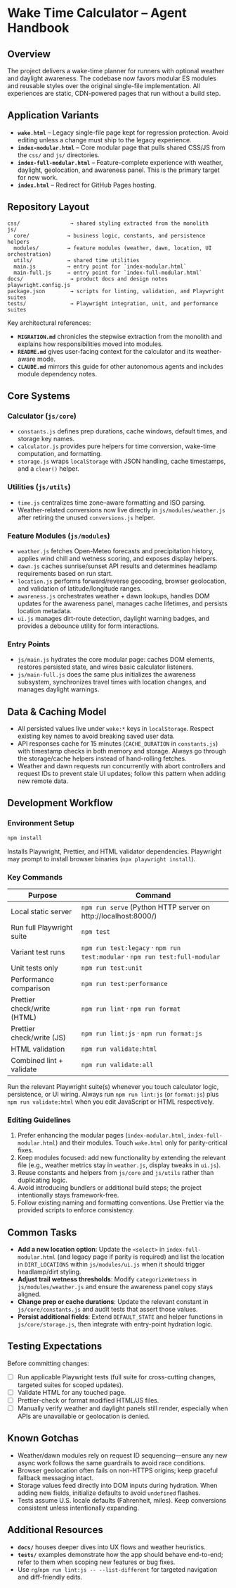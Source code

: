 # Wake Time Calculator – Agent Handbook

## Overview
The project delivers a wake-time planner for runners with optional weather and daylight awareness. The codebase now favors modular ES modules and reusable styles over the original single-file implementation. All experiences are static, CDN-powered pages that run without a build step.

## Application Variants
- **`wake.html`** – Legacy single-file page kept for regression protection. Avoid editing unless a change must ship to the legacy experience.
- **`index-modular.html`** – Core modular page that pulls shared CSS/JS from the `css/` and `js/` directories.
- **`index-full-modular.html`** – Feature-complete experience with weather, daylight, geolocation, and awareness panel. This is the primary target for new work.
- **`index.html`** – Redirect for GitHub Pages hosting.

## Repository Layout
```
css/                → shared styling extracted from the monolith
js/
  core/            → business logic, constants, and persistence helpers
  modules/         → feature modules (weather, dawn, location, UI orchestration)
  utils/           → shared time utilities
  main.js          → entry point for `index-modular.html`
  main-full.js     → entry point for `index-full-modular.html`
docs/               → product docs and design notes
playwright.config.js
package.json        → scripts for linting, validation, and Playwright suites
tests/              → Playwright integration, unit, and performance suites
```

Key architectural references:
- **`MIGRATION.md`** chronicles the stepwise extraction from the monolith and explains how responsibilities moved into modules.
- **`README.md`** gives user-facing context for the calculator and its weather-aware mode.
- **`CLAUDE.md`** mirrors this guide for other autonomous agents and includes module dependency notes.

## Core Systems
### Calculator (`js/core`)
- `constants.js` defines prep durations, cache windows, default times, and storage key names.
- `calculator.js` provides pure helpers for time conversion, wake-time computation, and formatting.
- `storage.js` wraps `localStorage` with JSON handling, cache timestamps, and a `clear()` helper.

### Utilities (`js/utils`)
- `time.js` centralizes time zone–aware formatting and ISO parsing.
- Weather-related conversions now live directly in `js/modules/weather.js` after retiring the unused `conversions.js` helper.

### Feature Modules (`js/modules`)
- `weather.js` fetches Open-Meteo forecasts and precipitation history, applies wind chill and wetness scoring, and exposes display helpers.
- `dawn.js` caches sunrise/sunset API results and determines headlamp requirements based on run start.
- `location.js` performs forward/reverse geocoding, browser geolocation, and validation of latitude/longitude ranges.
- `awareness.js` orchestrates weather + dawn lookups, handles DOM updates for the awareness panel, manages cache lifetimes, and persists location metadata.
- `ui.js` manages dirt-route detection, daylight warning badges, and provides a debounce utility for form interactions.

### Entry Points
- `js/main.js` hydrates the core modular page: caches DOM elements, restores persisted state, and wires basic calculator listeners.
- `js/main-full.js` does the same plus initializes the awareness subsystem, synchronizes travel times with location changes, and manages daylight warnings.

## Data & Caching Model
- All persisted values live under `wake:*` keys in `localStorage`. Respect existing key names to avoid breaking saved user data.
- API responses cache for 15 minutes (`CACHE_DURATION` in `constants.js`) with timestamp checks in both memory and storage. Always go through the storage/cache helpers instead of hand-rolling fetches.
- Weather and dawn requests run concurrently with abort controllers and request IDs to prevent stale UI updates; follow this pattern when adding new remote data.

## Development Workflow
### Environment Setup
```bash
npm install
```
Installs Playwright, Prettier, and HTML validator dependencies. Playwright may prompt to install browser binaries (`npx playwright install`).

### Key Commands
| Purpose | Command |
| --- | --- |
| Local static server | `npm run serve` (Python HTTP server on http://localhost:8000/) |
| Run full Playwright suite | `npm test` |
| Variant test runs | `npm run test:legacy` · `npm run test:modular` · `npm run test:full-modular` |
| Unit tests only | `npm run test:unit` |
| Performance comparison | `npm run test:performance` |
| Prettier check/write (HTML) | `npm run lint` · `npm run format` |
| Prettier check/write (JS) | `npm run lint:js` · `npm run format:js` |
| HTML validation | `npm run validate:html` |
| Combined lint + validate | `npm run validate:all` |

Run the relevant Playwright suite(s) whenever you touch calculator logic, persistence, or UI wiring. Always run `npm run lint:js` (or `format:js`) plus `npm run validate:html` when you edit JavaScript or HTML respectively.

### Editing Guidelines
1. Prefer enhancing the modular pages (`index-modular.html`, `index-full-modular.html`) and their modules. Touch `wake.html` only for parity-critical fixes.
2. Keep modules focused: add new functionality by extending the relevant file (e.g., weather metrics stay in `weather.js`, display tweaks in `ui.js`).
3. Reuse constants and helpers from `js/core` and `js/utils` rather than duplicating logic.
4. Avoid introducing bundlers or additional build steps; the project intentionally stays framework-free.
5. Follow existing naming and formatting conventions. Use Prettier via the provided scripts to enforce consistency.

## Common Tasks
- **Add a new location option**: Update the `<select>` in `index-full-modular.html` (and legacy page if parity is required) and list the location in `DIRT_LOCATIONS` within `js/modules/ui.js` when it should trigger headlamp/dirt styling.
- **Adjust trail wetness thresholds**: Modify `categorizeWetness` in `js/modules/weather.js` and ensure the awareness panel copy stays aligned.
- **Change prep or cache durations**: Update the relevant constant in `js/core/constants.js` and audit tests that assert those values.
- **Persist additional fields**: Extend `DEFAULT_STATE` and helper functions in `js/core/storage.js`, then integrate with entry-point hydration logic.

## Testing Expectations
Before committing changes:
- [ ] Run applicable Playwright tests (full suite for cross-cutting changes, targeted suites for scoped updates).
- [ ] Validate HTML for any touched page.
- [ ] Prettier-check or format modified HTML/JS files.
- [ ] Manually verify weather and daylight panels still render, especially when APIs are unavailable or geolocation is denied.

## Known Gotchas
- Weather/dawn modules rely on request ID sequencing—ensure any new async work follows the same guardrails to avoid race conditions.
- Browser geolocation often fails on non-HTTPS origins; keep graceful fallback messaging intact.
- Storage values feed directly into DOM inputs during hydration. When adding new fields, initialize defaults to avoid `undefined` flashes.
- Tests assume U.S. locale defaults (Fahrenheit, miles). Keep conversions consistent unless intentionally expanding.

## Additional Resources
- **`docs/`** houses deeper dives into UX flows and weather heuristics.
- **`tests/`** examples demonstrate how the app should behave end-to-end; refer to them when scoping new features or bug fixes.
- Use `rg`/`npm run lint:js -- --list-different` for targeted navigation and diff-friendly edits.
